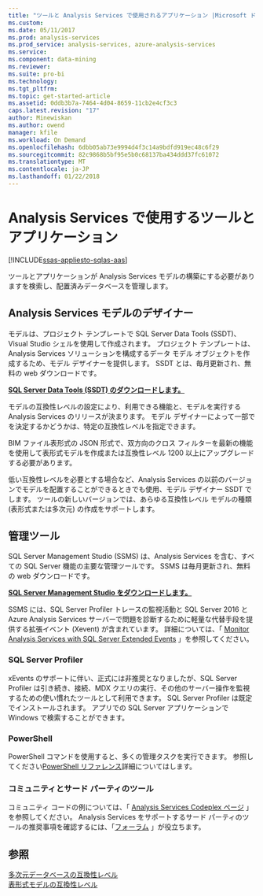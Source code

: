 ```yaml
---
title: "ツールと Analysis Services で使用されるアプリケーション |Microsoft ドキュメント"
ms.custom: 
ms.date: 05/11/2017
ms.prod: analysis-services
ms.prod_service: analysis-services, azure-analysis-services
ms.service: 
ms.component: data-mining
ms.reviewer: 
ms.suite: pro-bi
ms.technology: 
ms.tgt_pltfrm: 
ms.topic: get-started-article
ms.assetid: 0ddb3b7a-7464-4d04-8659-11cb2e4cf3c3
caps.latest.revision: "17"
author: Minewiskan
ms.author: owend
manager: kfile
ms.workload: On Demand
ms.openlocfilehash: 6dbb05ab73e9994d4f3c14a9bdfd919ec48c6f29
ms.sourcegitcommit: 82c9868b5bf95e5b0c68137ba434ddd37fc61072
ms.translationtype: MT
ms.contentlocale: ja-JP
ms.lasthandoff: 01/22/2018
---
```

# <a name="tools-and-applications-used-in-analysis-services"></a>Analysis Services で使用するツールとアプリケーション
[!INCLUDE[ssas-appliesto-sqlas-aas](../includes/ssas-appliesto-sqlas-aas.md)]

  ツールとアプリケーションが Analysis Services モデルの構築にする必要がありますを検索し、配置済みデータベースを管理します。  
  
## <a name="analysis-services-model-designers"></a>Analysis Services モデルのデザイナー  
 モデルは、プロジェクト テンプレートで SQL Server Data Tools (SSDT)、Visual Studio シェルを使用して作成されます。 プロジェクト テンプレートは、Analysis Services ソリューションを構成するデータ モデル オブジェクトを作成するため、モデル デザイナーを提供します。 SSDT とは、毎月更新され、無料の web ダウンロードです。

 **[SQL Server Data Tools (SSDT) のダウンロードします。](https://docs.microsoft.com/sql/ssdt/download-sql-server-data-tools-ssdt)** 
  
 モデルの互換性レベルの設定により、利用できる機能と、モデルを実行する Analysis Services のリリースが決まります。  モデル デザイナーによって一部でを決定するかどうかは、特定の互換性レベルを指定できます。  
  
 BIM ファイル表形式の JSON 形式で、双方向のクロス フィルターを最新の機能を使用して表形式モデルを作成または互換性レベル 1200 以上にアップグレードする必要があります。  
  
 低い互換性レベルを必要とする場合など、Analysis Services の以前のバージョンでモデルを配置することができるときでも使用、モデル デザイナー SSDT でします。 ツールの新しいバージョンでは、あらゆる互換性レベル モデルの種類 (表形式または多次元) の作成をサポートします。   

## <a name="administrative-tools"></a>管理ツール  
  
 SQL Server Management Studio (SSMS) は、Analysis Services を含む、すべての SQL Server 機能の主要な管理ツールです。 SSMS は毎月更新され、無料の web ダウンロードです。 
  
**[SQL Server Management Studio をダウンロードします。](../ssms/download-sql-server-management-studio-ssms.md)** 
  
 SSMS には、SQL Server Profiler トレースの監視活動と SQL Server 2016 と Azure Analysis Services サーバーで問題を診断するために軽量な代替手段を提供する拡張イベント (Xevent) が含まれています。 詳細については、「 [Monitor Analysis Services with SQL Server Extended Events](../analysis-services/instances/monitor-analysis-services-with-sql-server-extended-events.md) 」を参照してください。  
  
### <a name="sql-server-profiler"></a>SQL Server Profiler  
 xEvents のサポートに伴い、正式には非推奨となりましたが、SQL Server Profiler は引き続き、接続、MDX クエリの実行、その他のサーバー操作を監視するための使い慣れたツールとして利用できます。 SQL Server Profiler は既定でインストールされます。 アプリでの SQL Server アプリケーションで Windows で検索することができます。  
  
### <a name="powershell"></a>PowerShell  
 PowerShell コマンドを使用すると、多くの管理タスクを実行できます。 参照してください[PowerShell リファレンス](../analysis-services/powershell/analysis-services-powershell-reference.md)詳細についてはします。  
  
### <a name="community-and-third-party-tools"></a>コミュニティとサード パーティのツール  
 コミュニティ コードの例については、「 [Analysis Services Codeplex ページ](http://sqlsrvanalysissrvcs.codeplex.com/) 」を参照してください。 Analysis Services をサポートするサード パーティのツールの推奨事項を確認するには、「[フォーラム](http://social.msdn.microsoft.com/Forums/sqlserver/home?forum=sqlanalysisservices) 」が役立ちます。  
  
## <a name="see-also"></a>参照  
 [多次元データベースの互換性レベル](../analysis-services/multidimensional-models/compatibility-level-of-a-multidimensional-database-analysis-services.md)   
 [表形式モデルの互換性レベル](../analysis-services/tabular-models/compatibility-level-for-tabular-models-in-analysis-services.md)  
  
  
